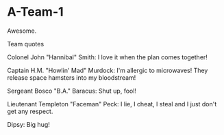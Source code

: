 A-Team-1
========

Awesome.


Team quotes

Colonel John "Hannibal" Smith: I love it when the plan comes together!

Captain H.M. "Howlin' Mad" Murdock: I'm allergic to microwaves! They release space hamsters into my bloodstream!

Sergeant Bosco "B.A." Baracus: Shut up, fool!

Lieutenant Templeton "Faceman" Peck: I lie, I cheat, I steal and I just don't get any respect.

Dipsy: Big hug!
